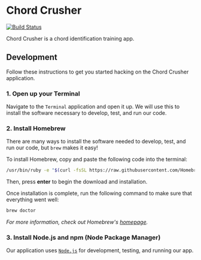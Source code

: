 # Chord Crusher

[![Build Status](https://travis-ci.com/1aurend/music51.svg?branch=master)](https://travis-ci.org/1aurend/music51)

Chord Crusher is a chord identification training app.

## Development

Follow these instructions to get you started hacking on the Chord Crusher application.

### 1. Open up your Terminal

Navigate to the `Terminal` application and open it up. We will use this to install the software necessary to develop, test, and run our code.

### 2. Install Homebrew

There are many ways to install the software needed to develop, test, and run our code, but `brew` makes it easy!

To install Homebrew, copy and paste the following code into the terminal:

```Bash
/usr/bin/ruby -e "$(curl -fsSL https://raw.githubusercontent.com/Homebrew/install/master/install)"
```

Then, press **enter** to begin the download and installation.

Once installation is complete, run the following command to make sure that everything went well:

```Bash
brew doctor
```

*For more information, check out Homebrew's [homepage](brew.sh).*

### 3. Install Node.js and npm (Node Package Manager)

Our application uses [`Node.js`](https://nodejs.org/en/about/) for development, testing, and running our app.

